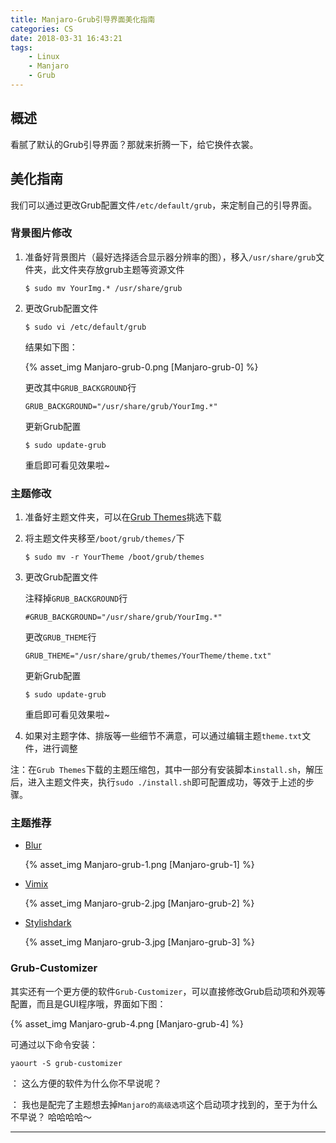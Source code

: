 ```yaml
---
title: Manjaro-Grub引导界面美化指南
categories: CS
date: 2018-03-31 16:43:21
tags:
    - Linux
    - Manjaro
    - Grub
---
```


## 概述

看腻了默认的Grub引导界面？那就来折腾一下，给它换件衣裳。

<!-- more -->

## 美化指南

我们可以通过更改Grub配置文件`/etc/default/grub`，来定制自己的引导界面。

### 背景图片修改

1. 准备好背景图片（最好选择适合显示器分辨率的图），移入`/usr/share/grub`文件夹，此文件夹存放grub主题等资源文件

    ```shell
    $ sudo mv YourImg.* /usr/share/grub
    ```

2. 更改Grub配置文件
    
    ```shell
    $ sudo vi /etc/default/grub
    ```

    结果如下图：

    {% asset_img Manjaro-grub-0.png [Manjaro-grub-0] %}

    更改其中`GRUB_BACKGROUND`行

    ```
    GRUB_BACKGROUND="/usr/share/grub/YourImg.*"
    ```

    更新Grub配置
    
    ```
    $ sudo update-grub
    ```

    重启即可看见效果啦~
    
### 主题修改

1. 准备好主题文件夹，可以在[Grub Themes](https://www.gnome-look.org/browse/cat/109/ord/latest/)挑选下载

2. 将主题文件夹移至`/boot/grub/themes/`下

    ```
    $ sudo mv -r YourTheme /boot/grub/themes
    ```

3. 更改Grub配置文件

    注释掉`GRUB_BACKGROUND`行

    ```
    #GRUB_BACKGROUND="/usr/share/grub/YourImg.*"
    ```

    更改`GRUB_THEME`行

    ```
    GRUB_THEME="/usr/share/grub/themes/YourTheme/theme.txt"
    ```

    更新Grub配置

    ```
    $ sudo update-grub
    ```

    重启即可看见效果啦~

4. 如果对主题字体、排版等一些细节不满意，可以通过编辑主题`theme.txt`文件，进行调整

注：在`Grub Themes`下载的主题压缩包，其中一部分有安装脚本`install.sh`，解压后，进入主题文件夹，执行`sudo ./install.sh`即可配置成功，等效于上述的步骤。

### 主题推荐

- [Blur](https://www.gnome-look.org/p/1220920/)

    {% asset_img Manjaro-grub-1.png [Manjaro-grub-1] %}

- [Vimix](https://www.gnome-look.org/p/1009236/)

    {% asset_img Manjaro-grub-2.jpg [Manjaro-grub-2] %}

- [Stylishdark](https://www.gnome-look.org/p/1009237/)

    {% asset_img Manjaro-grub-3.jpg [Manjaro-grub-3] %}

### Grub-Customizer

其实还有一个更方便的软件`Grub-Customizer`，可以直接修改Grub启动项和外观等配置，而且是GUI程序哦，界面如下图：

{% asset_img Manjaro-grub-4.png [Manjaro-grub-4] %}

可通过以下命令安装：

```
yaourt -S grub-customizer
```

： 这么方便的软件为什么你不早说呢？

： 我也是配完了主题想去掉`Manjaro的高级选项`这个启动项才找到的，至于为什么不早说？ 哈哈哈哈～

---
